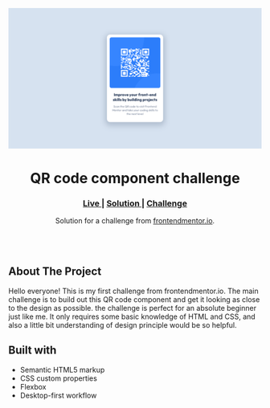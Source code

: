 <img src="/images/project-preview.png"></img>

<h1 align="center">QR code component challenge</h1>

<div align="center">
  <h3>
    <a href="https://illuminasrul.github.io/QR-Code-Component-Challenge/" color="white">
      Live
    </a>
    <span> | </span>
    <a href="https://www.frontendmentor.io/solutions/qr-code-component-challenge-using-html-and-css-ODNrhyzMY5">
      Solution
    </a>
   <span> | </span>
    <a href="https://www.frontendmentor.io/challenges/qr-code-component-iux_sIO_H">
      Challenge
    </a>
  </h3>
</div>
<div align="center">
   Solution for a challenge from  <a href="https://www.frontendmentor.io/" target="_blank">frontendmentor.io</a>.
</div>
<br>
<br>
<br>


## About The Project

Hello everyone!
This is my first challenge from frontendmentor.io. The main challenge is to build out this QR code component and get it looking as close to the design as possible. the challenge is perfect for an absolute beginner just like me. It only requires some basic knowledge of HTML and CSS, and also a little bit understanding of design principle would be so helpful.

## Built with 

- Semantic HTML5 markup
- CSS custom properties
- Flexbox
- Desktop-first workflow
